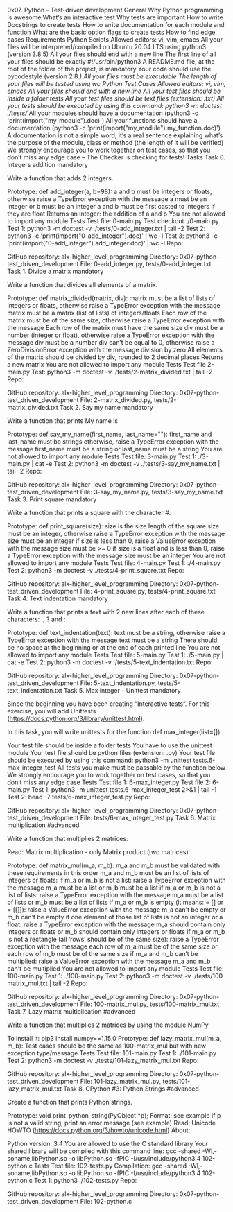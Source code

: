 0x07. Python - Test-driven development
General
Why Python programming is awesome
What’s an interactive test
Why tests are important
How to write Docstrings to create tests
How to write documentation for each module and function
What are the basic option flags to create tests
How to find edge cases
Requirements
Python Scripts
Allowed editors: vi, vim, emacs
All your files will be interpreted/compiled on Ubuntu 20.04 LTS using python3 (version 3.8.5)
All your files should end with a new line
The first line of all your files should be exactly #!/usr/bin/python3
A README.md file, at the root of the folder of the project, is mandatory
Your code should use the pycodestyle (version 2.8.*)
All your files must be executable
The length of your files will be tested using wc
Python Test Cases
Allowed editors: vi, vim, emacs
All your files should end with a new line
All your test files should be inside a folder tests
All your test files should be text files (extension: .txt)
All your tests should be executed by using this command: python3 -m doctest ./tests/*
All your modules should have a documentation (python3 -c 'print(import("my_module").doc)')
All your functions should have a documentation (python3 -c 'print(import("my_module").my_function.doc)')
A documentation is not a simple word, it’s a real sentence explaining what’s the purpose of the module, class or method (the length of it will be verified)
We strongly encourage you to work together on test cases, so that you don’t miss any edge case – The Checker is checking for tests!
Tasks
Task 0. Integers addition
mandatory

Write a function that adds 2 integers.

Prototype: def add_integer(a, b=98):
a and b must be integers or floats, otherwise raise a TypeError exception with the message a must be an integer or b must be an integer
a and b must be first casted to integers if they are float
Returns an integer: the addition of a and b
You are not allowed to import any module
Tests
Test file: 0-main.py
Test checkout ./0-main.py
Test 1: python3 -m doctest -v ./tests/0-add_integer.txt | tail -2
Test 2: python3 -c 'print(import("0-add_integer").doc)' | wc -l
Test 3: python3 -c 'print(import("0-add_integer").add_integer.doc)' | wc -l
Repo:

GitHub repository: alx-higher_level_programming
Directory: 0x07-python-test_driven_development
File: 0-add_integer.py, tests/0-add_integer.txt
Task 1. Divide a matrix
mandatory

Write a function that divides all elements of a matrix.

Prototype: def matrix_divided(matrix, div):
matrix must be a list of lists of integers or floats, otherwise raise a TypeError exception with the message matrix must be a matrix (list of lists) of integers/floats
Each row of the matrix must be of the same size, otherwise raise a TypeError exception with the message Each row of the matrix must have the same size
div must be a number (integer or float), otherwise raise a TypeError exception with the message div must be a number
div can’t be equal to 0, otherwise raise a ZeroDivisionError exception with the message division by zero
All elements of the matrix should be divided by div, rounded to 2 decimal places
Returns a new matrix
You are not allowed to import any module
Tests
Test file 2-main.py
Test: python3 -m doctest -v ./tests/2-matrix_divided.txt | tail -2
Repo:

GitHub repository: alx-higher_level_programming
Directory: 0x07-python-test_driven_development
File: 2-matrix_divided.py, tests/2-matrix_divided.txt
Task 2. Say my name
mandatory

Write a function that prints My name is

Prototype: def say_my_name(first_name, last_name=""):
first_name and last_name must be strings otherwise, raise a TypeError exception with the message first_name must be a string or last_name must be a string
You are not allowed to import any module
Tests
Test file: 3-main.py
Test 1: ./3-main.py | cat -e
Test 2: python3 -m doctest -v ./tests/3-say_my_name.txt | tail -2
Repo:

GitHub repository: alx-higher_level_programming
Directory: 0x07-python-test_driven_development
File: 3-say_my_name.py, tests/3-say_my_name.txt
Task 3. Print square
mandatory

Write a function that prints a square with the character #.

Prototype: def print_square(size):
size is the size length of the square
size must be an integer, otherwise raise a TypeError exception with the message size must be an integer
if size is less than 0, raise a ValueError exception with the message size must be >= 0
if size is a float and is less than 0, raise a TypeError exception with the message size must be an integer
You are not allowed to import any module
Tests
Test file: 4-main.py
Test 1: ./4-main.py
Test 2: python3 -m doctest -v ./tests/4-print_square.txt
Repo:

GitHub repository: alx-higher_level_programming
Directory: 0x07-python-test_driven_development
File: 4-print_square.py, tests/4-print_square.txt
Task 4. Text indentation
mandatory

Write a function that prints a text with 2 new lines after each of these characters: ., ? and :

Prototype: def text_indentation(text):
text must be a string, otherwise raise a TypeError exception with the message text must be a string
There should be no space at the beginning or at the end of each printed line
You are not allowed to import any module
Tests
Test file: 5-main.py
Test 1: ./5-main.py | cat -e
Test 2: python3 -m doctest -v ./tests/5-text_indentation.txt
Repo:

GitHub repository: alx-higher_level_programming
Directory: 0x07-python-test_driven_development
File: 5-text_indentation.py, tests/5-text_indentation.txt
Task 5. Max integer - Unittest
mandatory

Since the beginning you have been creating “Interactive tests”. For this exercise, you will add Unittests (https://docs.python.org/3/library/unittest.html).

In this task, you will write unittests for the function def max_integer(list=[]):.

Your test file should be inside a folder tests
You have to use the unittest module
Your test file should be python files (extension: .py)
Your test file should be executed by using this command: python3 -m unittest tests.6-max_integer_test
All tests you make must be passable by the function below
We strongly encourage you to work together on test cases, so that you don’t miss any edge case
Tests
Test file 1: 6-max_integer.py
Test file 2: 6-main.py
Test 1: python3 -m unittest tests.6-max_integer_test 2>&1 | tail -1
Test 2: head -7 tests/6-max_integer_test.py
Repo:

GitHub repository: alx-higher_level_programming
Directory: 0x07-python-test_driven_development
File: tests/6-max_integer_test.py
Task 6. Matrix multiplication
#advanced

Write a function that multiplies 2 matrices:

Read: Matrix multiplication - only Matrix product (two matrices)

Prototype: def matrix_mul(m_a, m_b):
m_a and m_b must be validated with these requirements in this order
m_a and m_b must be an list of lists of integers or floats:
if m_a or m_b is not a list: raise a TypeError exception with the message m_a must be a list or m_b must be a list
if m_a or m_b is not a list of lists: raise a TypeError exception with the message m_a must be a list of lists or m_b must be a list of lists
if m_a or m_b is empty (it means: = [] or = [[]]): raise a ValueError exception with the message m_a can't be empty or m_b can't be empty
if one element of those list of lists is not an integer or a float: raise a TypeError exception with the message m_a should contain only integers or floats or m_b should contain only integers or floats
if m_a or m_b is not a rectangle (all ‘rows’ should be of the same size): raise a TypeError exception with the message each row of m_a must be of the same size or each row of m_b must be of the same size
if m_a and m_b can’t be multiplied: raise a ValueError exception with the message m_a and m_b can't be multiplied
You are not allowed to import any module
Tests
Test file: 100-main.py
Test 1: ./100-main.py
Test 2: python3 -m doctest -v ./tests/100-matrix_mul.txt | tail -2
Repo:

GitHub repository: alx-higher_level_programming
Directory: 0x07-python-test_driven_development
File: 100-matrix_mul.py, tests/100-matrix_mul.txt
Task 7. Lazy matrix multiplication
#advanced

Write a function that multiplies 2 matrices by using the module NumPy

To install it: pip3 install numpy==1.15.0
Prototype: def lazy_matrix_mul(m_a, m_b):
Test cases should be the same as 100-matrix_mul but with new exception type/message
Tests
Test file: 101-main.py
Test 1: ./101-main.py
Test 2: python3 -m doctest -v ./tests/101-lazy_matrix_mul.txt
Repo:

GitHub repository: alx-higher_level_programming
Directory: 0x07-python-test_driven_development
File: 101-lazy_matrix_mul.py, tests/101-lazy_matrix_mul.txt
Task 8. CPython #3: Python Strings
#advanced

Create a function that prints Python strings.

Prototype: void print_python_string(PyObject *p);
Format: see example
If p is not a valid string, print an error message (see example)
Read: Unicode HOWTO (https://docs.python.org/3/howto/unicode.html)
About:

Python version: 3.4
You are allowed to use the C standard library
Your shared library will be compiled with this command line: gcc -shared -Wl,-soname,libPython.so -o libPython.so -fPIC -I/usr/include/python3.4 102-python.c
Tests
Test file: 102-tests.py
Compilation: gcc -shared -Wl,-soname,libPython.so -o libPython.so -fPIC -I/usr/include/python3.4 102-python.c
Test 1: python3 ./102-tests.py
Repo:

GitHub repository: alx-higher_level_programming
Directory: 0x07-python-test_driven_development
File: 102-python.c
